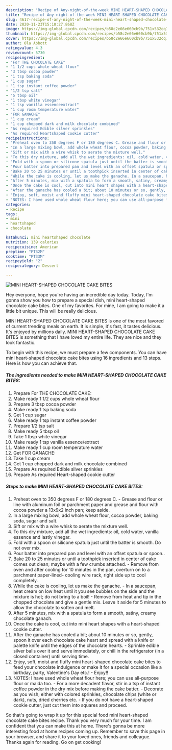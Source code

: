 ```yaml
---
description: "Recipe of Any-night-of-the-week MINI HEART-SHAPED CHOCOLATE CAKE BITES"
title: "Recipe of Any-night-of-the-week MINI HEART-SHAPED CHOCOLATE CAKE BITES"
slug: 4617-recipe-of-any-night-of-the-week-mini-heart-shaped-chocolate-cake-bites
date: 2020-11-23T15:10:27.868Z
image: https://img-global.cpcdn.com/recipes/b58c2e66e660cb9b/751x532cq70/mini-heart-shaped-chocolate-cake-bites-recipe-main-photo.jpg
thumbnail: https://img-global.cpcdn.com/recipes/b58c2e66e660cb9b/751x532cq70/mini-heart-shaped-chocolate-cake-bites-recipe-main-photo.jpg
cover: https://img-global.cpcdn.com/recipes/b58c2e66e660cb9b/751x532cq70/mini-heart-shaped-chocolate-cake-bites-recipe-main-photo.jpg
author: Ola Abbott
ratingvalue: 4.3
reviewcount: 5730
recipeingredient:
- "For THE CHOCOLATE CAKE"
- "1 1/2 cups whole wheat flour"
- "3 tbsp cocoa powder"
- "1 tsp baking soda"
- "1 cup sugar"
- "1 tsp instant coffee powder"
- "1/2 tsp salt"
- "5 tbsp oil"
- "1 tbsp white vinegar"
- "1 tsp vanilla essenceextract"
- "1 cup room temperature water"
- "FOR GANACHE"
- "1 cup cream"
- "1 cup chopped dark and milk chocolate combined"
- "As required Edible silver sprinkles"
- "As required Heartshaped cookie cutter"
recipeinstructions:
- "Preheat oven to 350 degrees F or 180 degrees C. Grease and flour or line with aluminum foil or parchment paper and grease and flour with cocoa powder a 13x9x2 inch pan; keep aside."
- "In a large mixing bowl, add whole wheat flour, cocoa powder, baking soda, sugar and salt."
- "Sift or mix with a wire whisk to aerate the mixture well."
- "To this dry mixture, add all the wet ingredients: oil, cold water, vanilla essence and lastly vinegar."
- "Fold with a spoon or silicone spatula just until the batter is smooth. Do not over mix."
- "Pour batter into prepared pan and level with an offset spatula or spoon.."
- "Bake 20 to 25 minutes or until a toothpick inserted in center of cake comes out clean; maybe with a few crumbs attached. Remove from oven and after cooling for 10 minutes in the pan, overturn on to a parchment paper-lined- cooling wire rack, right side up to cool completely."
- "While the cake is cooling, let us make the ganache. In a saucepan, heat cream on low heat until it you see bubbles on the side and the mixture is hot; do not bring to a boil! Remove from heat and tip in the chopped chocolate and give a gentle mix. Leave it aside for 5 minutes to allow the chocolate to soften and melt."
- "After 5 minutes, mix with a spatula to form a smooth, satiny, creamy chocolate ganach."
- "Once the cake is cool, cut into mini heart shapes with a heart-shaped cookie cutter."
- "After the ganache has cooled a bit; about 10 minutes or so, gently, spoon it over each chocolate cake heart and spread with a knife or palette knife until the edges of the chocolate hearts. Sprinkle edible silver balls over it and serve immediately, or chill in the refrigerator (in a closed container) until serving time."
- "Enjoy, soft, moist and fluffy mini heart-shaped chocolate cake bites to feed your chocolate indulgence or make it for a special occasion like a birthday, party, Valentine&#39;s Day etc.! Enjoy!!"
- "NOTES: I have used whole wheat flour here; you can use all-purpose flour or maida too. For a more decadent flavor, stir in a tsp of instant coffee powder in the dry mix before making the cake batter. Decorate as you wish; either with colored sprinkles, chocolate chips (white or dark), nuts, dried cherries etc. If you do not have a heart-shaped cookie cutter, just cut them into squares and proceed."
categories:
- Recipe
tags:
- mini
- heartshaped
- chocolate

katakunci: mini heartshaped chocolate 
nutrition: 139 calories
recipecuisine: American
preptime: "PT32M"
cooktime: "PT33M"
recipeyield: "2"
recipecategory: Dessert

---
```



![MINI HEART-SHAPED CHOCOLATE CAKE BITES](https://img-global.cpcdn.com/recipes/b58c2e66e660cb9b/751x532cq70/mini-heart-shaped-chocolate-cake-bites-recipe-main-photo.jpg)

Hey everyone, hope you're having an incredible day today. Today, I'm gonna show you how to prepare a special dish, mini heart-shaped chocolate cake bites. One of my favorites. For mine, I am going to make it a little bit unique. This will be really delicious.

MINI HEART-SHAPED CHOCOLATE CAKE BITES is one of the most favored of current trending meals on earth. It is simple, it's fast, it tastes delicious. It's enjoyed by millions daily. MINI HEART-SHAPED CHOCOLATE CAKE BITES is something that I have loved my entire life. They are nice and they look fantastic.




To begin with this recipe, we must prepare a few components. You can have mini heart-shaped chocolate cake bites using 16 ingredients and 13 steps. Here is how you can achieve that.

<!--inarticleads1-->

##### The ingredients needed to make MINI HEART-SHAPED CHOCOLATE CAKE BITES:

1. Prepare For THE CHOCOLATE CAKE:
1. Make ready 1 1/2 cups whole wheat flour
1. Prepare 3 tbsp cocoa powder
1. Make ready 1 tsp baking soda
1. Get 1 cup sugar
1. Make ready 1 tsp instant coffee powder
1. Prepare 1/2 tsp salt
1. Make ready 5 tbsp oil
1. Take 1 tbsp white vinegar
1. Make ready 1 tsp vanilla essence/extract
1. Make ready 1 cup room temperature water
1. Get FOR GANACHE:
1. Take 1 cup cream
1. Get 1 cup chopped dark and milk chocolate combined
1. Prepare As required Edible silver sprinkles
1. Prepare As required Heart-shaped cookie cutter




<!--inarticleads2-->

##### Steps to make MINI HEART-SHAPED CHOCOLATE CAKE BITES:

1. Preheat oven to 350 degrees F or 180 degrees C. - Grease and flour or line with aluminum foil or parchment paper and grease and flour with cocoa powder a 13x9x2 inch pan; keep aside.
1. In a large mixing bowl, add whole wheat flour, cocoa powder, baking soda, sugar and salt.
1. Sift or mix with a wire whisk to aerate the mixture well.
1. To this dry mixture, add all the wet ingredients: oil, cold water, vanilla essence and lastly vinegar.
1. Fold with a spoon or silicone spatula just until the batter is smooth. Do not over mix.
1. Pour batter into prepared pan and level with an offset spatula or spoon..
1. Bake 20 to 25 minutes or until a toothpick inserted in center of cake comes out clean; maybe with a few crumbs attached. - Remove from oven and after cooling for 10 minutes in the pan, overturn on to a parchment paper-lined- cooling wire rack, right side up to cool completely.
1. While the cake is cooling, let us make the ganache. - In a saucepan, heat cream on low heat until it you see bubbles on the side and the mixture is hot; do not bring to a boil! - Remove from heat and tip in the chopped chocolate and give a gentle mix. Leave it aside for 5 minutes to allow the chocolate to soften and melt.
1. After 5 minutes, mix with a spatula to form a smooth, satiny, creamy chocolate ganach.
1. Once the cake is cool, cut into mini heart shapes with a heart-shaped cookie cutter.
1. After the ganache has cooled a bit; about 10 minutes or so, gently, spoon it over each chocolate cake heart and spread with a knife or palette knife until the edges of the chocolate hearts. - Sprinkle edible silver balls over it and serve immediately, or chill in the refrigerator (in a closed container) until serving time.
1. Enjoy, soft, moist and fluffy mini heart-shaped chocolate cake bites to feed your chocolate indulgence or make it for a special occasion like a birthday, party, Valentine&#39;s Day etc.! - Enjoy!!
1. NOTES: I have used whole wheat flour here; you can use all-purpose flour or maida too. - For a more decadent flavor, stir in a tsp of instant coffee powder in the dry mix before making the cake batter. - Decorate as you wish; either with colored sprinkles, chocolate chips (white or dark), nuts, dried cherries etc. - If you do not have a heart-shaped cookie cutter, just cut them into squares and proceed.




So that's going to wrap it up for this special food mini heart-shaped chocolate cake bites recipe. Thank you very much for your time. I am confident that you can make this at home. There's gonna be more interesting food at home recipes coming up. Remember to save this page in your browser, and share it to your loved ones, friends and colleague. Thanks again for reading. Go on get cooking!
